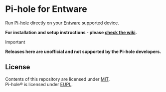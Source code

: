 # Pi-hole for Entware

Run [Pi-hole](https://pi-hole.net) directly on your [Entware](https://github.com/Entware/Entware) supported device.

**For installation and setup instructions - please [check the wiki](https://github.com/jacklul/entware-pi-hole/wiki).**

> [!IMPORTANT]
> **Releases here are unofficial and not supported by the Pi-hole developers.**

## License

Contents of this repository are licensed under [MIT](/LICENSE).  
Pi-hole® is licensed under [EUPL](https://github.com/pi-hole/pi-hole?tab=License-1-ov-file).
